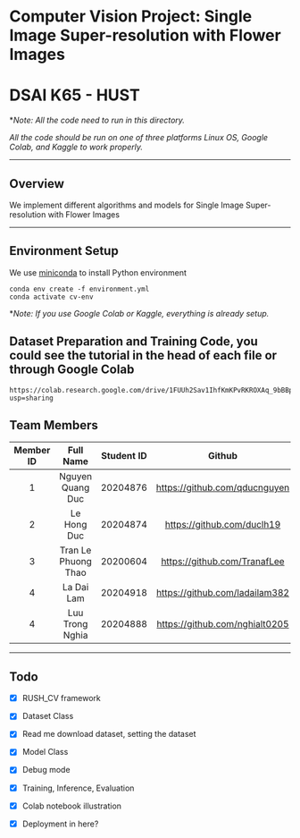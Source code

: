 # Computer Vision Project: Single Image Super-resolution with Flower Images
# DSAI K65 - HUST

**Note: All the code need to run in this directory.* 

*All the code should be run on one of three platforms Linux OS, Google Colab, and Kaggle to work properly.*

---
## Overview

We implement different algorithms and models for Single Image Super-resolution with Flower Images 

---

## Environment Setup

We use [miniconda](https://docs.conda.io/en/latest/miniconda.html) to install Python environment 

```
conda env create -f environment.yml
conda activate cv-env
```

**Note: If you use Google Colab or Kaggle, everything is already setup.*



## Dataset Preparation and Training Code, you could see the tutorial in the head of each file or through Google Colab

```
https://colab.research.google.com/drive/1FUUh2Sav1IhfKmKPvRKROXAq_9bBBp6A?usp=sharing
```

## Team Members

| Member ID | Full Name       | Student ID    |  Github|
| :--:|    :---:              |   :---:       | :---:|
| 1   | Nguyen Quang Duc      | 20204876      |https://github.com/qducnguyen|
| 2   | Le Hong Duc           | 20204874      |https://github.com/duclh19 |
| 3   | Tran Le Phuong Thao   | 20200604      |https://github.com/TranafLee |
| 4   | La Dai Lam            | 20204918      |https://github.com/ladailam382 |
| 4   | Luu Trong Nghia       | 20204888      |https://github.com/nghialt0205 |

---
## Todo

- [x] RUSH_CV framework
- [x] Dataset Class
- [x] Read me download dataset, setting the dataset
- [x] Model Class
- [x] Debug mode
- [x] Training, Inference, Evaluation
- [x] Colab notebook illustration
- [x] Deployment in here?


